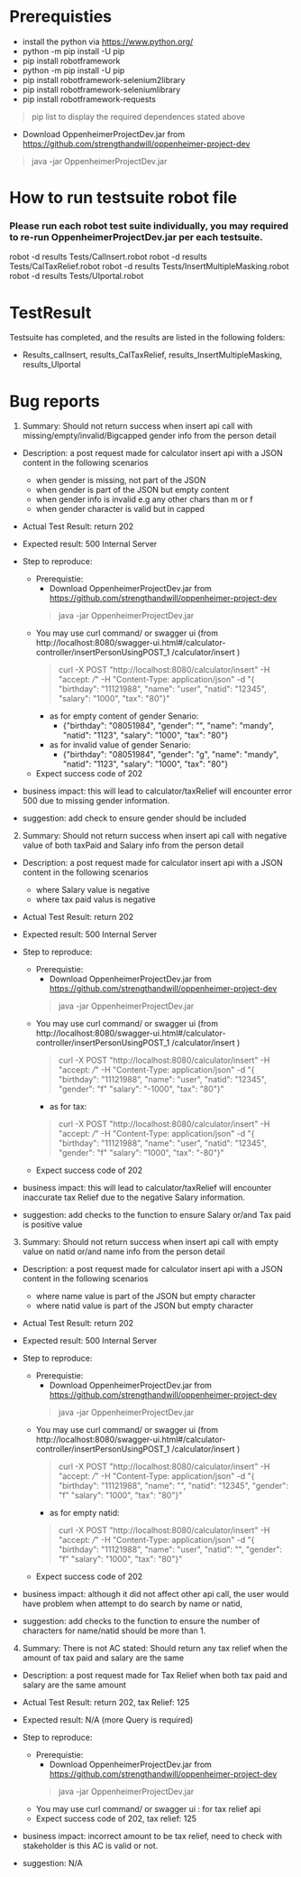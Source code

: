 # Prerequisties
- install the python via  https://www.python.org/
- python -m pip install -U pip
- pip install robotframework
- python -m pip install -U pip
- pip install robotframework-selenium2library
- pip install robotframework-seleniumlibrary
- pip install robotframework-requests

> pip list to display the required dependences stated above 

- Download OppenheimerProjectDev.jar from https://github.com/strengthandwill/oppenheimer-project-dev
> java -jar OppenheimerProjectDev.jar


# How to run testsuite robot file
### Please run each robot test suite individually, you may required to re-run OppenheimerProjectDev.jar per each testsuite.
robot -d results Tests/CalInsert.robot
robot -d results Tests/CalTaxRelief.robot
robot -d results Tests/InsertMultipleMasking.robot
robot -d results Tests/UIportal.robot

# TestResult
Testsuite has completed, and the results are listed in the following folders:
- Results_calInsert, results_CalTaxRelief, results_InsertMultipleMasking, results_UIportal

# Bug reports
1. Summary: Should not return success when insert api call with missing/empty/invalid/Bigcapped gender info from the person detail
-   Description: a post request made for calculator insert api with a JSON content in the following scenarios
    -   when gender is missing, not part of the JSON
    -   when gender is part of the JSON but empty content
    -   when gender info is invalid e.g any other chars than m or f
    -   when gender character is valid but in capped
-   Actual Test Result: return 202
-   Expected result: 500 Internal Server
-   Step to reproduce: 
    -   Prerequistie: 
        - Download OppenheimerProjectDev.jar from https://github.com/strengthandwill/oppenheimer-project-dev
        > java -jar OppenheimerProjectDev.jar
    -   You may use curl command/ or swagger ui (from http://localhost:8080/swagger-ui.html#/calculator-controller/insertPersonUsingPOST_1  /calculator/insert )
        > curl -X POST "http://localhost:8080/calculator/insert" -H "accept: */*" -H "Content-Type: application/json" -d "{ \"birthday\": \"11121988\", \"name\": \"user\", \"natid\": \"12345\", \"salary\": \"1000\", \"tax\": \"80\"}"
        -   as for empty content of gender Senario:
            -   {"birthday": "08051984", "gender": "", "name": "mandy", "natid": "1123", "salary": "1000", "tax": "80"}
        -   as for invalid value of gender Senario:
            -   {"birthday": "08051984", "gender": "g", "name": "mandy", "natid": "1123", "salary": "1000", "tax": "80"}
    -   Expect success code of 202

-   business impact: this will lead to calculator/taxRelief will encounter error 500 due to missing gender information.
-   suggestion: add check to ensure gender should be included

2. Summary: Should not return success when insert api call with negative value of both taxPaid and Salary info from the person detail
-   Description: a post request made for calculator insert api with a JSON content in the following scenarios
    -   where Salary value is negative
    -   where tax  paid valus is negative
-   Actual Test Result: return 202
-   Expected result: 500 Internal Server
-   Step to reproduce: 
    -   Prerequistie: 
        - Download OppenheimerProjectDev.jar from https://github.com/strengthandwill/oppenheimer-project-dev
        > java -jar OppenheimerProjectDev.jar
    -   You may use curl command/ or swagger ui (from http://localhost:8080/swagger-ui.html#/calculator-controller/insertPersonUsingPOST_1  /calculator/insert )
        > curl -X POST "http://localhost:8080/calculator/insert" -H "accept: */*" -H "Content-Type: application/json" -d "{ \"birthday\": \"11121988\", \"name\": \"user\", \"natid\": \"12345\", \"gender\": \"f\" \"salary\": \"-1000\", \"tax\": \"80\"}"
        - as for tax:
        > curl -X POST "http://localhost:8080/calculator/insert" -H "accept: */*" -H "Content-Type: application/json" -d "{ \"birthday\": \"11121988\", \"name\": \"user\", \"natid\": \"12345\", \"gender\": \"f\" \"salary\": \"1000\", \"tax\": \"-80\"}"
    -   Expect success code of 202

-   business impact: this will lead to calculator/taxRelief will encounter inaccurate tax Relief due to the negative Salary information.
-   suggestion: add checks to the function to ensure Salary or/and Tax paid is positive value

3. Summary: Should not return success when insert api call with empty value on natid or/and name info from the person detail
-   Description: a post request made for calculator insert api with a JSON content in the following scenarios
    -   where name value is part of the JSON but empty character
    -   where natid value is part of the JSON but empty character
-   Actual Test Result: return 202
-   Expected result: 500 Internal Server
-   Step to reproduce: 
    -   Prerequistie: 
        - Download OppenheimerProjectDev.jar from https://github.com/strengthandwill/oppenheimer-project-dev
        > java -jar OppenheimerProjectDev.jar
    -   You may use curl command/ or swagger ui (from http://localhost:8080/swagger-ui.html#/calculator-controller/insertPersonUsingPOST_1  /calculator/insert )
        > curl -X POST "http://localhost:8080/calculator/insert" -H "accept: */*" -H "Content-Type: application/json" -d "{ \"birthday\": \"11121988\", \"name\": \"\", \"natid\": \"12345\", \"gender\": \"f\" \"salary\": \"1000\", \"tax\": \"80\"}"
        - as for empty natid:
        > curl -X POST "http://localhost:8080/calculator/insert" -H "accept: */*" -H "Content-Type: application/json" -d "{ \"birthday\": \"11121988\", \"name\": \"user\", \"natid\": \"\", \"gender\": \"f\" \"salary\": \"1000\", \"tax\": \"80\"}"
    -   Expect success code of 202

-   business impact: although it did not affect other api call, the user would have problem when attempt to do search by name or natid, 
-   suggestion: add checks to the function to ensure the number of characters for name/natid should be more than 1.

4. Summary: There is not AC stated: Should return any tax relief when the amount of tax paid and salary are the same
-   Description: a post request made for Tax Relief when both tax paid and salary are the same amount
-   Actual Test Result: return 202, tax Relief: 125
-   Expected result: N/A (more Query is required)
-   Step to reproduce: 
    -   Prerequistie: 
        - Download OppenheimerProjectDev.jar from https://github.com/strengthandwill/oppenheimer-project-dev
        > java -jar OppenheimerProjectDev.jar
    -   You may use curl command/ or swagger ui : for tax relief api
    -   Expect success code of 202, tax relief: 125

-   business impact: incorrect amount to be tax relief, need to check with stakeholder is this AC is valid or not.
-   suggestion: N/A




